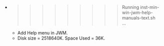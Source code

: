 * >>>>>>>>> Running inst-min-win-jwm-help-manuals-text.sh ...
  * Add Help menu in JWM.
  * Disk size = 2518640K. Space Used = 36K.
